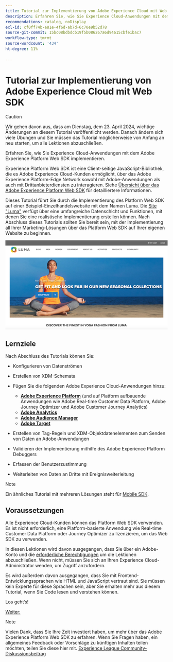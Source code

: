 ```yaml
---
title: Tutorial zur Implementierung von Adobe Experience Cloud mit Web SDK
description: Erfahren Sie, wie Sie Experience Cloud-Anwendungen mit dem Adobe Experience Platform Web SDK implementieren.
recommendations: catalog, noDisplay
exl-id: cf0ff74b-e81e-4f6d-ab7d-6c70e9b52d78
source-git-commit: 15bc08bdbdcb19f5b086267a6d94615cbfe1bac7
workflow-type: tm+mt
source-wordcount: '434'
ht-degree: 11%

---
```


# Tutorial zur Implementierung von Adobe Experience Cloud mit Web SDK

>[!CAUTION]
>
>Wir gehen davon aus, dass am Dienstag, dem 23. April 2024, wichtige Änderungen an diesem Tutorial veröffentlicht werden. Danach ändern sich viele Übungen und Sie müssen das Tutorial möglicherweise von Anfang an neu starten, um alle Lektionen abzuschließen.


Erfahren Sie, wie Sie Experience Cloud-Anwendungen mit dem Adobe Experience Platform Web SDK implementieren.

Experience Platform Web SDK ist eine Client-seitige JavaScript-Bibliothek, die es Adobe Experience Cloud-Kunden ermöglicht, über das Adobe Experience Platform-Edge Network sowohl mit Adobe-Anwendungen als auch mit Drittanbieterdiensten zu interagieren. Siehe [Übersicht über das Adobe Experience Platform Web SDK](https://experienceleague.adobe.com/docs/experience-platform/edge/home.html?lang=de) für detailliertere Informationen.

Dieses Tutorial führt Sie durch die Implementierung des Platform Web SDK auf einer Beispiel-Einzelhandelswebsite mit dem Namen Luma. Die [Site &quot;Luma&quot;](https://luma.enablementadobe.com/content/luma/us/en.html) verfügt über eine umfangreiche Datenschicht und Funktionen, mit denen Sie eine realistische Implementierung erstellen können. Nach Abschluss dieses Tutorials sollten Sie bereit sein, mit der Implementierung all Ihrer Marketing-Lösungen über das Platform Web SDK auf Ihrer eigenen Website zu beginnen.

[![Luma-Website](assets/old-overview-luma.png)](https://luma.enablementadobe.com/content/luma/us/en.html)


## Lernziele

Nach Abschluss des Tutorials können Sie:

* Konfigurieren von Datenströmen

* Erstellen von XDM-Schemata

* Fügen Sie die folgenden Adobe Experience Cloud-Anwendungen hinzu:
   * **[Adobe Experience Platform](setup-experience-platform.md)** (und auf Platform aufbauende Anwendungen wie Adobe Real-time Customer Data Platform, Adobe Journey Optimizer und Adobe Customer Journey Analytics)
   * **[Adobe Analytics](setup-analytics.md)**
   * **[Adobe Audience Manager](setup-audience-manager.md)**
   * **[Adobe Target](setup-target.md)**

* Erstellen von Tag-Regeln und XDM-Objektdatenelementen zum Senden von Daten an Adobe-Anwendungen

* Validieren der Implementierung mithilfe des Adobe Experience Platform Debuggers

* Erfassen der Benutzerzustimmung

* Weiterleiten von Daten an Dritte mit Ereignisweiterleitung

>[!NOTE]
>
>Ein ähnliches Tutorial mit mehreren Lösungen steht für [Mobile SDK](../tutorial-mobile-sdk/overview.md).

## Voraussetzungen

Alle Experience Cloud-Kunden können das Platform Web SDK verwenden. Es ist nicht erforderlich, eine Platform-basierte Anwendung wie Real-time Customer Data Platform oder Journey Optimizer zu lizenzieren, um das Web SDK zu verwenden.

In diesen Lektionen wird davon ausgegangen, dass Sie über ein Adobe-Konto und die [erforderliche Berechtigungen](configure-permissions.md) um die Lektionen abzuschließen. Wenn nicht, müssen Sie sich an Ihren Experience Cloud-Administrator wenden, um Zugriff anzufordern.

Es wird außerdem davon ausgegangen, dass Sie mit Frontend-Entwicklungssprachen wie HTML und JavaScript vertraut sind. Sie müssen kein Experte für diese Sprachen sein, aber Sie erhalten mehr aus diesem Tutorial, wenn Sie Code lesen und verstehen können.

Los geht‘s!

[Weiter: ](configure-permissions.md)

>[!NOTE]
>
>Vielen Dank, dass Sie Ihre Zeit investiert haben, um mehr über das Adobe Experience Platform Web SDK zu erfahren. Wenn Sie Fragen haben, ein allgemeines Feedback oder Vorschläge zu künftigen Inhalten teilen möchten, teilen Sie diese hier mit. [Experience League Community-Diskussionsbeitrag](https://experienceleaguecommunities.adobe.com/t5/adobe-experience-platform-launch/tutorial-discussion-implement-adobe-experience-cloud-with-web/td-p/444996)
